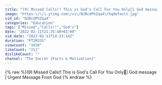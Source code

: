 ```yaml
---
title: "(9) Missed Calls!! This is God's Call For You Only💌| God message | Urgent Message From God"
image: "https:\/\/i.ytimg.com\/vi\/NJBcdPhZqa4\/hqdefault.jpg"
vid_id: "NJBcdPhZqa4"
categories: "Education"
tags: ["Missed","Calls!!","God's"]
date: "2022-02-11T21:35:48+03:00"
vid_date: "2022-02-11T14:33:14Z"
duration: "PT2M33S"
viewcount: "1030"
likeCount: "211"
dislikeCount: ""
channel: "The Secret {Facts & Motivation}"
---
```

{% raw %}(9) Missed Calls!! This is God's Call For You Only💌| God message | Urgent Message From God {% endraw %}
